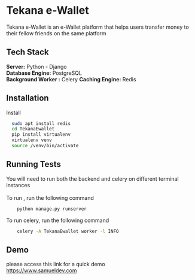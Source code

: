 
# Tekana e-Wallet
Tekana e-Wallet is an e-Wallet platform that helps users transfer money to their fellow friends on the same platform
## Tech Stack

**Server:** Python - Django \
**Database Engine:** PostgreSQL \
**Background Worker :** Celery
**Caching Engine:** Redis



## Installation

Install 

```bash
  sudo apt install redis
  cd TekanaEwallet
  pip install virtualenv 
  virtualenv venv 
  source /venv/bin/activate
```
    
## Running Tests
You will need to run both the backend and celery on different terminal instances  
\
To run , run the following command

```bash
    python manage.py runserver
```
To run celery, run the following command

```bash
    celery -A TekanaEwallet worker -l INFO   
```
## Demo
please access this link for a quick demo \
https://www.samueldev.com

